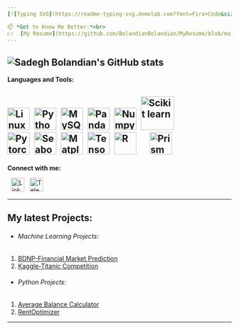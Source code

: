 ```yaml
---
[![Typing SVG](https://readme-typing-svg.demolab.com?font=Fira+Code&size=22&duration=3000&pause=3000&color=00F726&background=000000&random=false&width=467&lines=Hi%2C+I+am+MohammadSadeq+Bolandian+%F0%9F%98%89)](https://git.io/typing-svg)

📫 *Get to Know Me Better:*<br>
👉  [My Resume](https://github.com/BolandianBolandian/MyResume/blob/main)<br><br>
---
```

![Sadegh Bolandian's GitHub stats](https://github-readme-stats.vercel.app/api?username=BolandianBolandian&show_icons=true&theme=tokyonight)
---
**Languages and Tools:**

[<img src="https://encrypted-tbn0.gstatic.com/images?q=tbn:ANd9GcRRdKovOa8lVKIjdmfwrvfp_VEnlCZu41jaDd6uvg00mw&s" alt="Linux" width="50">](https://www.linux.org/)&nbsp; [<img src="https://upload.wikimedia.org/wikipedia/commons/thumb/c/cf/Python_logo_51.svg/1200px-Python_logo_51.svg.png" alt="Python" width="50">](https://www.python.org/)&nbsp; [<img src="https://encrypted-tbn0.gstatic.com/images?q=tbn:ANd9GcR0QjY9swUtdx_-TyE_2cv01rO7wRKP_jMa0Psz11Etbw&s" alt="MySQL" width="50">](https://www.mysql.com/)&nbsp; [<img src="https://encrypted-tbn0.gstatic.com/images?q=tbn:ANd9GcSewsxrd4BWLZ46ezR8moPaoaz5WPtEFPPK0-b1-dX81A&s" alt="Pandas" width="50">](https://pandas.pydata.org/)&nbsp; [<img src="https://cdn.worldvectorlogo.com/logos/numpy-1.svg" alt="Numpy" width="50">](https://numpy.org/)&nbsp; [<img src="https://upload.wikimedia.org/wikipedia/commons/thumb/0/05/Scikit_learn_logo_small.svg/320px-Scikit_learn_logo_small.svg.png" alt="Scikit learn" width="75">](https://scikit-learn.org/)&nbsp; <br>[<img src="https://encrypted-tbn0.gstatic.com/images?q=tbn:ANd9GcRIhu2bASSHMfNjKnUyoPStnuz5wIvKORUN4H5NU8Pyvw&s" alt="Pytorch" width="50">](https://pytorch.org/)&nbsp; [<img src="https://encrypted-tbn0.gstatic.com/images?q=tbn:ANd9GcQvNo28P39BZ47wvMXk0nh-oIUDH2Htsco6vp1FxyrJZA&s" alt="Seaborn" width="50">](https://seaborn.pydata.org/)&nbsp; [<img src="https://encrypted-tbn0.gstatic.com/images?q=tbn:ANd9GcSkGQ1y-BIPR1SzRRYxDsUZf7zZe0HCzBNM3zTXt3GGjg&s" alt="Matplotlib" width="50">](https://matplotlib.org/)&nbsp; [<img src="https://encrypted-tbn0.gstatic.com/images?q=tbn:ANd9GcRLlLvkw3WiUEIV9rh5yTiwztrNeBSep9dhE6NMcMxJlw&s" alt="Tensorflow" width="50">](https://www.tensorflow.org/)&nbsp; [<img src="https://upload.wikimedia.org/wikipedia/commons/thumb/1/1b/R_logo.svg/724px-R_logo.svg.png" alt="R" width="50">](https://www.r-project.org/)&nbsp;&nbsp;&nbsp;&nbsp;&nbsp; [<img src="https://encrypted-tbn0.gstatic.com/images?q=tbn:ANd9GcTItyq0oAsYNPsQ3QoGP1AKAghW40P4cljiF8gwelbRNA&s" alt="Prism" width="50">](https://www.graphpad.com/)
---
**Connect with me:**

 &nbsp; [<img src="https://encrypted-tbn0.gstatic.com/images?q=tbn:ANd9GcQnX_E3ser4X0ae09MUr87B8gHQRv0XtunCMNldRFM9zg&s" alt="Linkedin" width="30" height="30">](https://linkedin.com/in/mohammadsadeq-bolandian) &nbsp; [<img src="https://encrypted-tbn0.gstatic.com/images?q=tbn:ANd9GcR8JWjBeZ-2xZZYf4OhZ6b6sEAiZKUBRpXiAxzgWplylA&s" alt="Telegram" width="30" height="30">](https://t.me/Sadeq1998)

---
## My latest Projects:
- ###### Machine Learning Projects:
1. [BDNP-Financial Market Prediction](https://github.com/BolandianBolandian/BDNP)<br>
2. [Kaggle-Titanic Competition](https://github.com/BolandianBolandian/TITANIC-logistic-regression)<br>
- ###### Python Projects:
1. [Average Balance Calculator](https://github.com/BolandianBolandian/Average-Balance-Calculator)<br>
2. [RentOptimizer](https://github.com/BolandianBolandian/RentOptimizer/tree/main)
---






